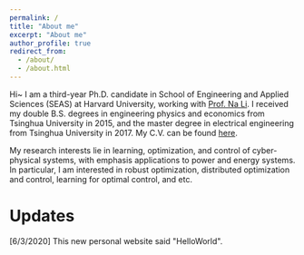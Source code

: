 ```yaml
---
permalink: /
title: "About me"
excerpt: "About me"
author_profile: true
redirect_from: 
  - /about/
  - /about.html
---
```


Hi~ I am a third-year Ph.D. candidate in School of Engineering and Applied Sciences (SEAS) at Harvard University, working with [Prof. Na Li](https://nali.seas.harvard.edu/). I received my double B.S. degrees in engineering physics and economics from Tsinghua University in 2015, and the master degree in electrical engineering from Tsinghua University in 2017. My C.V. can be found [here]("cv.pdf").

My research interests lie in learning, optimization, and control of cyber-physical systems, with emphasis applications to power and energy systems. In particular, I am interested in robust optimization, distributed optimization and control, learning for optimal control, and etc. 

Updates
======
[6/3/2020] This new personal website said "HelloWorld".
